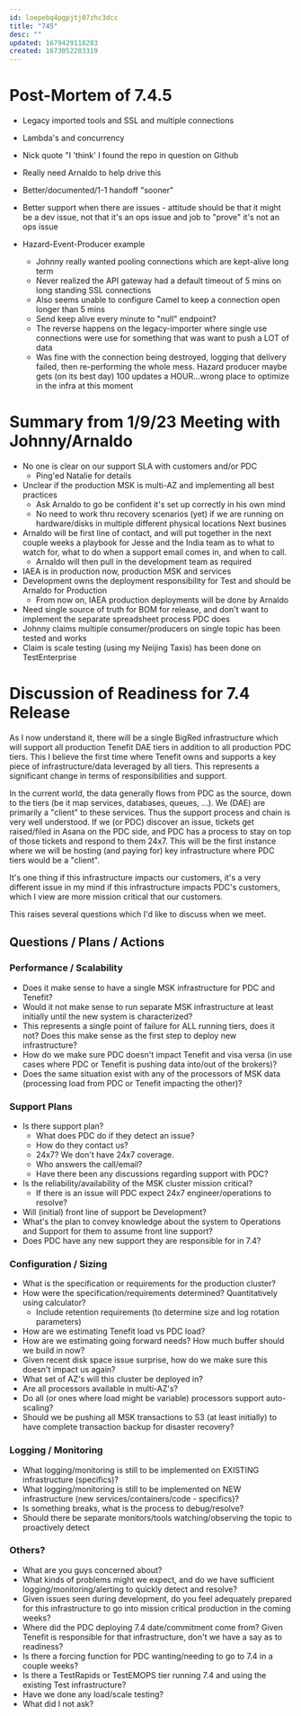 ```yaml
---
id: loepebq4pgpjtj07zhc3dcc
title: "745"
desc: ""
updated: 1679429118283
created: 1673052203319
---
```


# Post-Mortem of 7.4.5

- Legacy imported tools and SSL and multiple connections
- Lambda's and concurrency
- Nick quote "I 'think' I found the repo in question on Github
- Really need Arnaldo to help drive this
- Better/documented/1-1 handoff "sooner"
- Better support when there are issues - attitude should be that it might be a dev issue, not that it's an ops issue and job to "prove" it's not an ops issue

- Hazard-Event-Producer example
  - Johnny really wanted pooling connections which are kept-alive long term
  - Never realized the API gateway had a default timeout of 5 mins on long standing SSL connections
  - Also seems unable to configure Camel to keep a connection open longer than 5 mins
  - Send keep alive every minute to "null" endpoint?
  - The reverse happens on the legacy-importer where single use connections were use for something that was want to push a LOT of data
  - Was fine with the connection being destroyed, logging that delivery failed, then re-performing the whole mess. Hazard producer maybe gets (on its best day) 100 updates a HOUR...wrong place to optimize in the infra at this moment

# Summary from 1/9/23 Meeting with Johnny/Arnaldo

- No one is clear on our support SLA with customers and/or PDC
  - Ping'ed Natalie for details
- Unclear if the production MSK is multi-AZ and implementing all best practices
  - Ask Arnaldo to go be confident it's set up correctly in his own mind
  - No need to work thru recovery scenarios (yet) if we are running on hardware/disks in multiple different physical locations
    Next busines
- Arnaldo will be first line of contact, and will put together in the next couple weeks a playbook for Jesse and the India team as to what to watch for, what to do when a support email comes in, and when to call.
  - Arnaldo will then pull in the development team as required
- IAEA is in production now, production MSK and services
- Development owns the deployment responsibility for Test and should be Arnaldo for Production
  - From now on, IAEA production deployments will be done by Arnaldo
- Need single source of truth for BOM for release, and don't want to implement the separate spreadsheet process PDC does
- Johnny claims multiple consumer/producers on single topic has been tested and works
- Claim is scale testing (using my Neijing Taxis) has been done on TestEnterprise

# Discussion of Readiness for 7.4 Release

As I now understand it, there will be a single BigRed infrastructure which will support all production Tenefit DAE tiers in addition to all production PDC tiers. This I believe the first time where Tenefit owns and supports a key piece of infrastructure/data leveraged by all tiers. This represents a significant change in terms of responsibilities and support.

In the current world, the data generally flows from PDC as the source, down to the tiers (be it map services, databases, queues, ...). We (DAE) are primarily a "client" to these services. Thus the support process and chain is very well understood. If we (or PDC) discover an issue, tickets get raised/filed in Asana on the PDC side, and PDC has a process to stay on top of those tickets and respond to them 24x7. This will be the first instance where we will be hosting (and paying for) key infrastructure where PDC tiers would be a "client".

It's one thing if this infrastructure impacts our customers, it's a very different issue in my mind if this infrastructure impacts PDC's customers, which I view are more mission critical that our customers.

This raises several questions which I'd like to discuss when we meet.

## Questions / Plans / Actions

### Performance / Scalability

- Does it make sense to have a single MSK infrastructure for PDC and Tenefit?
- Would it not make sense to run separate MSK infrastructure at least initially until the new system is characterized?
- This represents a single point of failure for ALL running tiers, does it not? Does this make sense as the first step to deploy new infrastructure?
- How do we make sure PDC doesn't impact Tenefit and visa versa (in use cases where PDC or Tenefit is pushing data into/out of the brokers)?
- Does the same situation exist with any of the processors of MSK data (processing load from PDC or Tenefit impacting the other)?

### Support Plans

- Is there support plan?
  - What does PDC do if they detect an issue?
  - How do they contact us?
  - 24x7? We don't have 24x7 coverage.
  - Who answers the call/email?
  - Have there been any discussions regarding support with PDC?
- Is the reliability/availability of the MSK cluster mission critical?
  - If there is an issue will PDC expect 24x7 engineer/operations to resolve?
- Will (initial) front line of support be Development?
- What's the plan to convey knowledge about the system to Operations and Support for them to assume front line support?
- Does PDC have any new support they are responsible for in 7.4?

### Configuration / Sizing

- What is the specification or requirements for the production cluster?
- How were the specification/requirements determined? Quantitatively using calculator?
  - Include retention requirements (to determine size and log rotation parameters)
- How are we estimating Tenefit load vs PDC load?
- How are we estimating going forward needs? How much buffer should we build in now?
- Given recent disk space issue surprise, how do we make sure this doesn't impact us again?
- What set of AZ's will this cluster be deployed in?
- Are all processors available in multi-AZ's?
- Do all (or ones where load might be variable) processors support auto-scaling?
- Should we be pushing all MSK transactions to S3 (at least initially) to have complete transaction backup for disaster recovery?

### Logging / Monitoring

- What logging/monitoring is still to be implemented on EXISTING infrastructure (specifics)?
- What logging/monitoring is still to be implemented on NEW infrastructure (new services/containers/code - specifics)?
- Is something breaks, what is the process to debug/resolve?
- Should there be separate monitors/tools watching/observing the topic to proactively detect

### Others?

- What are you guys concerned about?
- What kinds of problems might we expect, and do we have sufficient logging/monitoring/alerting to quickly detect and resolve?
- Given issues seen during development, do you feel adequately prepared for this infrastructure to go into mission critical production in the coming weeks?
- Where did the PDC deploying 7.4 date/commitment come from? Given Tenefit is responsible for that infrastructure, don't we have a say as to readiness?
- Is there a forcing function for PDC wanting/needing to go to 7.4 in a couple weeks?
- Is there a TestRapids or TestEMOPS tier running 7.4 and using the existing Test infrastructure?
- Have we done any load/scale testing?
- What did I not ask?
